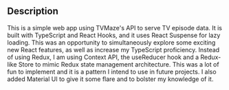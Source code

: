 ## Description

This is a simple web app using TVMaze's API to serve TV episode data. It is built with TypeScript and React Hooks, and it uses React Suspense for lazy loading. This was an opportunity to simultaneously explore some exciting new React features, as well as increase my TypeScript proficiency. Instead of using Redux, I am using Context API, the useReducer hook and a Redux-like Store to mimic Redux state management architecture. This was a lot of fun to implement and it is a pattern I intend to use in future projects. I also added Material UI to give it some flare and to bolster my knowledge of it. 
